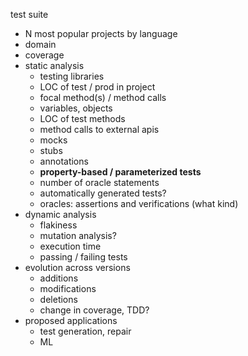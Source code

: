 test suite
- N most popular projects by language
- domain
- coverage
- static analysis
  - testing libraries
  - LOC of test / prod in project
  - focal method(s) / method calls
  - variables, objects
  - LOC of test methods
  - method calls to external apis
  - mocks
  - stubs
  - annotations
  - **property-based / parameterized tests** 
  - number of oracle statements
  - automatically generated tests?
  - oracles: assertions and verifications (what kind) 
- dynamic analysis
  - flakiness 
  - mutation analysis?
  - execution time
  - passing / failing tests
- evolution across versions
  - additions
  - modifications
  - deletions
  - change in coverage, TDD?
- proposed applications
  - test generation, repair
  - ML
